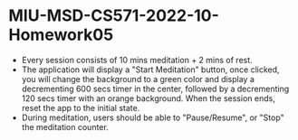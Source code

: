 # MIU-MSD-CS571-2022-10-Homework05
* Every session consists of 10 mins meditation + 2 mins of rest.
* The application will display a "Start Meditation" button, once clicked, you will change the background to a green color and display a decrementing 600 secs timer in the center, followed by a decrementing 120 secs timer with an orange background. When the session ends, reset the app to the initial state.
* During meditation, users should be able to "Pause/Resume", or "Stop" the meditation counter.
